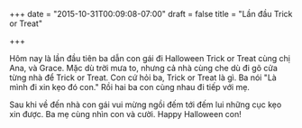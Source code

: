 +++
date = "2015-10-31T00:09:08-07:00"
draft = false
title = "Lần đầu Trick or Treat"

+++

Hôm nay là lần đầu tiên ba dẫn con gái đi Halloween Trick or Treat cùng chị Ana, và Grace. Mặc dù trời mưa to, nhưng cả nhà cùng che dù đi gõ cửa từng nhà để Trick or Treat. Con cứ hỏi ba, Trick or Treat là gì. Ba nói "Là mình đi xin kẹo đó con." Rồi hai ba con cùng nhau đi tiếp với mẹ.

Sau khi về đến nhà con gái vui mừng ngồi đếm tới đếm lui những cục kẹo xin được.
Ba mẹ cùng nhìn con và cười. Happy Halloween con!
